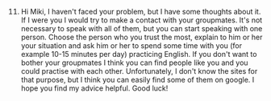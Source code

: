 11.
    Hi Miki,
    I haven't faced your problem, but I have some thoughts about it. If I were you I would try to make a contact with your groupmates. It's not necessary to speak with all of them, but you can start speaking with one person. Choose the person who you trust the most, explain to him or her your situation and ask him or her to spend some time with you (for example 10-15 minutes per day) practicing English. If you don't want to bother your groupmates I think you can find people like you and you could practise with each other. Unfortunately, I don't know the sites for that purpose, but I think you can easily find some of them on google.
I hope you find my advice helpful. Good luck!